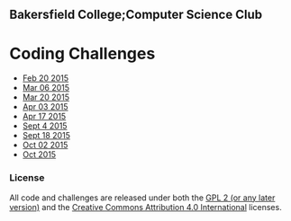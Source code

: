 ## Bakersfield&nbsp;College;Computer&nbsp;Science&nbsp;Club
# Coding Challenges

 * [Feb 20 2015](https://github.com/AICSC/Coding-Challenges/blob/master/2015/02-20/Challenge.md)
 * [Mar 06 2015](https://github.com/AICSC/Coding-Challenges/blob/master/2015/03-06/Challenge.md)
 * [Mar 20 2015](https://github.com/AICSC/Coding-Challenges/blob/master/2015/03-20/Readme.md)
 * [Apr 03 2015](https://github.com/AICSC/Coding-Challenges/blob/master/2015/04-03/Readme.md)
 * [Apr 17 2015](https://github.com/AICSC/Coding-Challenges/blob/master/2015/04-17/Readme.md)
 * [Sept 4 2015](https://github.com/AICSC/Coding-Challenges/blob/master/2015/09-04/Readme.md)
 * [Sept 18 2015](https://github.com/AICSC/Coding-Challenges/blob/master/2015/09-18/Readme.md)
 * [Oct 02 2015](https://github.com/AICSC/Coding-Challenges/blob/master/2015/10-02/Readme.md)
 * [Oct 2015](https://github.com/AICSC/Coding-Challenges/blob/master/2015/10/Readme.md)

### License

All code and challenges are released under both the [GPL 2 (or any later version)](http://www.gnu.org/licenses/old-licenses/gpl-2.0.en.html) and the [Creative Commons
Attribution 4.0 International](https://creativecommons.org/licenses/by/4.0/) licenses.
